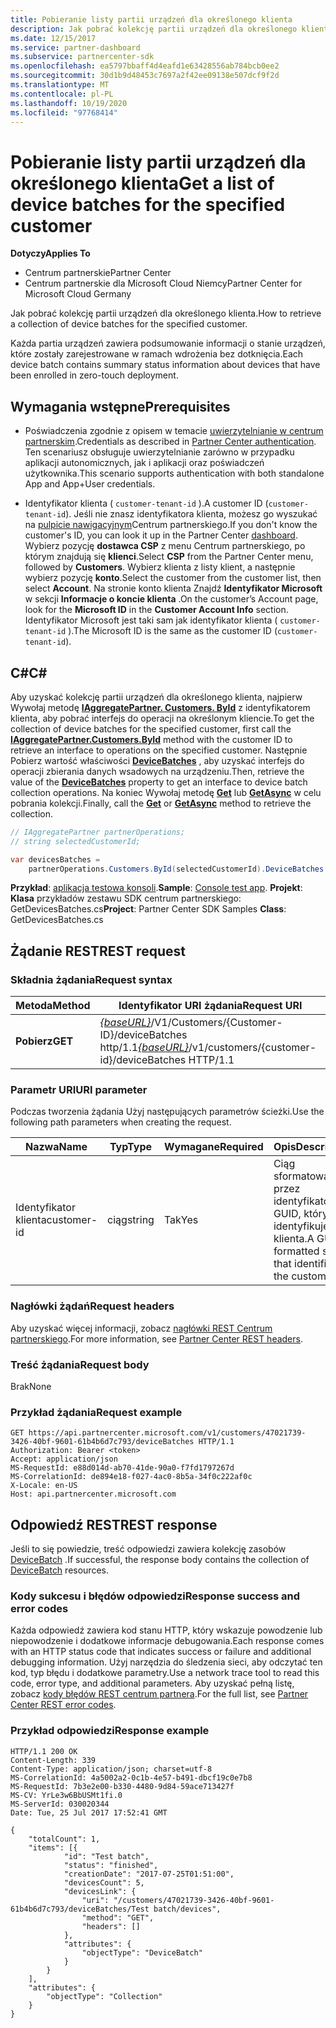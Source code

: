 ```yaml
---
title: Pobieranie listy partii urządzeń dla określonego klienta
description: Jak pobrać kolekcję partii urządzeń dla określonego klienta.
ms.date: 12/15/2017
ms.service: partner-dashboard
ms.subservice: partnercenter-sdk
ms.openlocfilehash: ea5797bbaff4d4eafd1e63428556ab784bcb0ee2
ms.sourcegitcommit: 30d1b9d48453c7697a2f42ee09138e507dcf9f2d
ms.translationtype: MT
ms.contentlocale: pl-PL
ms.lasthandoff: 10/19/2020
ms.locfileid: "97768414"
---
```

# <a name="get-a-list-of-device-batches-for-the-specified-customer"></a><span data-ttu-id="538cd-103">Pobieranie listy partii urządzeń dla określonego klienta</span><span class="sxs-lookup"><span data-stu-id="538cd-103">Get a list of device batches for the specified customer</span></span>

<span data-ttu-id="538cd-104">**Dotyczy**</span><span class="sxs-lookup"><span data-stu-id="538cd-104">**Applies To**</span></span>

- <span data-ttu-id="538cd-105">Centrum partnerskie</span><span class="sxs-lookup"><span data-stu-id="538cd-105">Partner Center</span></span>
- <span data-ttu-id="538cd-106">Centrum partnerskie dla Microsoft Cloud Niemcy</span><span class="sxs-lookup"><span data-stu-id="538cd-106">Partner Center for Microsoft Cloud Germany</span></span>

<span data-ttu-id="538cd-107">Jak pobrać kolekcję partii urządzeń dla określonego klienta.</span><span class="sxs-lookup"><span data-stu-id="538cd-107">How to retrieve a collection of device batches for the specified customer.</span></span>

<span data-ttu-id="538cd-108">Każda partia urządzeń zawiera podsumowanie informacji o stanie urządzeń, które zostały zarejestrowane w ramach wdrożenia bez dotknięcia.</span><span class="sxs-lookup"><span data-stu-id="538cd-108">Each device batch contains summary status information about devices that have been enrolled in zero-touch deployment.</span></span>

## <a name="prerequisites"></a><span data-ttu-id="538cd-109">Wymagania wstępne</span><span class="sxs-lookup"><span data-stu-id="538cd-109">Prerequisites</span></span>

- <span data-ttu-id="538cd-110">Poświadczenia zgodnie z opisem w temacie [uwierzytelnianie w centrum partnerskim](partner-center-authentication.md).</span><span class="sxs-lookup"><span data-stu-id="538cd-110">Credentials as described in [Partner Center authentication](partner-center-authentication.md).</span></span> <span data-ttu-id="538cd-111">Ten scenariusz obsługuje uwierzytelnianie zarówno w przypadku aplikacji autonomicznych, jak i aplikacji oraz poświadczeń użytkownika.</span><span class="sxs-lookup"><span data-stu-id="538cd-111">This scenario supports authentication with both standalone App and App+User credentials.</span></span>

- <span data-ttu-id="538cd-112">Identyfikator klienta ( `customer-tenant-id` ).</span><span class="sxs-lookup"><span data-stu-id="538cd-112">A customer ID (`customer-tenant-id`).</span></span> <span data-ttu-id="538cd-113">Jeśli nie znasz identyfikatora klienta, możesz go wyszukać na [pulpicie nawigacyjnym](https://partner.microsoft.com/dashboard)Centrum partnerskiego.</span><span class="sxs-lookup"><span data-stu-id="538cd-113">If you don't know the customer's ID, you can look it up in the Partner Center [dashboard](https://partner.microsoft.com/dashboard).</span></span> <span data-ttu-id="538cd-114">Wybierz pozycję **dostawca CSP** z menu Centrum partnerskiego, po którym znajdują się **klienci**.</span><span class="sxs-lookup"><span data-stu-id="538cd-114">Select **CSP** from the Partner Center menu, followed by **Customers**.</span></span> <span data-ttu-id="538cd-115">Wybierz klienta z listy klient, a następnie wybierz pozycję **konto**.</span><span class="sxs-lookup"><span data-stu-id="538cd-115">Select the customer from the customer list, then select **Account**.</span></span> <span data-ttu-id="538cd-116">Na stronie konto klienta Znajdź **Identyfikator Microsoft** w sekcji **Informacje o koncie klienta** .</span><span class="sxs-lookup"><span data-stu-id="538cd-116">On the customer’s Account page, look for the **Microsoft ID** in the **Customer Account Info** section.</span></span> <span data-ttu-id="538cd-117">Identyfikator Microsoft jest taki sam jak identyfikator klienta ( `customer-tenant-id` ).</span><span class="sxs-lookup"><span data-stu-id="538cd-117">The Microsoft ID is the same as the customer ID  (`customer-tenant-id`).</span></span>

## <a name="c"></a><span data-ttu-id="538cd-118">C\#</span><span class="sxs-lookup"><span data-stu-id="538cd-118">C\#</span></span>

<span data-ttu-id="538cd-119">Aby uzyskać kolekcję partii urządzeń dla określonego klienta, najpierw Wywołaj metodę [**IAggregatePartner. Customers. ById**](/dotnet/api/microsoft.store.partnercenter.customers.icustomercollection.byid) z identyfikatorem klienta, aby pobrać interfejs do operacji na określonym kliencie.</span><span class="sxs-lookup"><span data-stu-id="538cd-119">To get the collection of device batches for the specified customer, first call the [**IAggregatePartner.Customers.ById**](/dotnet/api/microsoft.store.partnercenter.customers.icustomercollection.byid) method with the customer ID to retrieve an interface to operations on the specified customer.</span></span> <span data-ttu-id="538cd-120">Następnie Pobierz wartość właściwości [**DeviceBatches**](/dotnet/api/microsoft.store.partnercenter.customers.icustomer.devicebatches) , aby uzyskać interfejs do operacji zbierania danych wsadowych na urządzeniu.</span><span class="sxs-lookup"><span data-stu-id="538cd-120">Then, retrieve the value of the [**DeviceBatches**](/dotnet/api/microsoft.store.partnercenter.customers.icustomer.devicebatches) property to get an interface to device batch collection operations.</span></span> <span data-ttu-id="538cd-121">Na koniec Wywołaj metodę [**Get**](/dotnet/api/microsoft.store.partnercenter.devicesdeployment.idevicesbatchcollection.get) lub [**GetAsync**](/dotnet/api/microsoft.store.partnercenter.devicesdeployment.idevicesbatchcollection.getasync) w celu pobrania kolekcji.</span><span class="sxs-lookup"><span data-stu-id="538cd-121">Finally, call the [**Get**](/dotnet/api/microsoft.store.partnercenter.devicesdeployment.idevicesbatchcollection.get) or [**GetAsync**](/dotnet/api/microsoft.store.partnercenter.devicesdeployment.idevicesbatchcollection.getasync) method to retrieve the collection.</span></span>

``` csharp
// IAggregatePartner partnerOperations;
// string selectedCustomerId;

var devicesBatches =
    partnerOperations.Customers.ById(selectedCustomerId).DeviceBatches.Get();
```

<span data-ttu-id="538cd-122">**Przykład**: [aplikacja testowa konsoli](console-test-app.md).</span><span class="sxs-lookup"><span data-stu-id="538cd-122">**Sample**: [Console test app](console-test-app.md).</span></span> <span data-ttu-id="538cd-123">**Projekt**: **Klasa** przykładów zestawu SDK centrum partnerskiego: GetDevicesBatches.cs</span><span class="sxs-lookup"><span data-stu-id="538cd-123">**Project**: Partner Center SDK Samples **Class**: GetDevicesBatches.cs</span></span>

## <a name="rest-request"></a><span data-ttu-id="538cd-124">Żądanie REST</span><span class="sxs-lookup"><span data-stu-id="538cd-124">REST request</span></span>

### <a name="request-syntax"></a><span data-ttu-id="538cd-125">Składnia żądania</span><span class="sxs-lookup"><span data-stu-id="538cd-125">Request syntax</span></span>

| <span data-ttu-id="538cd-126">Metoda</span><span class="sxs-lookup"><span data-stu-id="538cd-126">Method</span></span>  | <span data-ttu-id="538cd-127">Identyfikator URI żądania</span><span class="sxs-lookup"><span data-stu-id="538cd-127">Request URI</span></span>                                                                                   |
|---------|-----------------------------------------------------------------------------------------------|
| <span data-ttu-id="538cd-128">**Pobierz**</span><span class="sxs-lookup"><span data-stu-id="538cd-128">**GET**</span></span> | <span data-ttu-id="538cd-129">[*{baseURL}*](partner-center-rest-urls.md)/V1/Customers/{Customer-ID}/deviceBatches http/1.1</span><span class="sxs-lookup"><span data-stu-id="538cd-129">[*{baseURL}*](partner-center-rest-urls.md)/v1/customers/{customer-id}/deviceBatches HTTP/1.1</span></span> |

### <a name="uri-parameter"></a><span data-ttu-id="538cd-130">Parametr URI</span><span class="sxs-lookup"><span data-stu-id="538cd-130">URI parameter</span></span>

<span data-ttu-id="538cd-131">Podczas tworzenia żądania Użyj następujących parametrów ścieżki.</span><span class="sxs-lookup"><span data-stu-id="538cd-131">Use the following path parameters when creating the request.</span></span>

| <span data-ttu-id="538cd-132">Nazwa</span><span class="sxs-lookup"><span data-stu-id="538cd-132">Name</span></span>        | <span data-ttu-id="538cd-133">Typ</span><span class="sxs-lookup"><span data-stu-id="538cd-133">Type</span></span>   | <span data-ttu-id="538cd-134">Wymagane</span><span class="sxs-lookup"><span data-stu-id="538cd-134">Required</span></span> | <span data-ttu-id="538cd-135">Opis</span><span class="sxs-lookup"><span data-stu-id="538cd-135">Description</span></span>                                           |
|-------------|--------|----------|-------------------------------------------------------|
| <span data-ttu-id="538cd-136">Identyfikator klienta</span><span class="sxs-lookup"><span data-stu-id="538cd-136">customer-id</span></span> | <span data-ttu-id="538cd-137">ciąg</span><span class="sxs-lookup"><span data-stu-id="538cd-137">string</span></span> | <span data-ttu-id="538cd-138">Tak</span><span class="sxs-lookup"><span data-stu-id="538cd-138">Yes</span></span>      | <span data-ttu-id="538cd-139">Ciąg sformatowany przez identyfikator GUID, który identyfikuje klienta.</span><span class="sxs-lookup"><span data-stu-id="538cd-139">A GUID-formatted string that identifies the customer.</span></span> |

### <a name="request-headers"></a><span data-ttu-id="538cd-140">Nagłówki żądań</span><span class="sxs-lookup"><span data-stu-id="538cd-140">Request headers</span></span>

<span data-ttu-id="538cd-141">Aby uzyskać więcej informacji, zobacz [nagłówki REST Centrum partnerskiego](headers.md).</span><span class="sxs-lookup"><span data-stu-id="538cd-141">For more information, see [Partner Center REST headers](headers.md).</span></span>

### <a name="request-body"></a><span data-ttu-id="538cd-142">Treść żądania</span><span class="sxs-lookup"><span data-stu-id="538cd-142">Request body</span></span>

<span data-ttu-id="538cd-143">Brak</span><span class="sxs-lookup"><span data-stu-id="538cd-143">None</span></span>

### <a name="request-example"></a><span data-ttu-id="538cd-144">Przykład żądania</span><span class="sxs-lookup"><span data-stu-id="538cd-144">Request example</span></span>

```http
GET https://api.partnercenter.microsoft.com/v1/customers/47021739-3426-40bf-9601-61b4b6d7c793/deviceBatches HTTP/1.1
Authorization: Bearer <token>
Accept: application/json
MS-RequestId: e88d014d-ab70-41de-90a0-f7fd1797267d
MS-CorrelationId: de894e18-f027-4ac0-8b5a-34f0c222af0c
X-Locale: en-US
Host: api.partnercenter.microsoft.com
```

## <a name="rest-response"></a><span data-ttu-id="538cd-145">Odpowiedź REST</span><span class="sxs-lookup"><span data-stu-id="538cd-145">REST response</span></span>

<span data-ttu-id="538cd-146">Jeśli to się powiedzie, treść odpowiedzi zawiera kolekcję zasobów [DeviceBatch](device-deployment-resources.md#devicebatch) .</span><span class="sxs-lookup"><span data-stu-id="538cd-146">If successful, the response body contains the collection of [DeviceBatch](device-deployment-resources.md#devicebatch) resources.</span></span>

### <a name="response-success-and-error-codes"></a><span data-ttu-id="538cd-147">Kody sukcesu i błędów odpowiedzi</span><span class="sxs-lookup"><span data-stu-id="538cd-147">Response success and error codes</span></span>

<span data-ttu-id="538cd-148">Każda odpowiedź zawiera kod stanu HTTP, który wskazuje powodzenie lub niepowodzenie i dodatkowe informacje debugowania.</span><span class="sxs-lookup"><span data-stu-id="538cd-148">Each response comes with an HTTP status code that indicates success or failure and additional debugging information.</span></span> <span data-ttu-id="538cd-149">Użyj narzędzia do śledzenia sieci, aby odczytać ten kod, typ błędu i dodatkowe parametry.</span><span class="sxs-lookup"><span data-stu-id="538cd-149">Use a network trace tool to read this code, error type, and additional parameters.</span></span> <span data-ttu-id="538cd-150">Aby uzyskać pełną listę, zobacz [kody błędów REST centrum partnera](error-codes.md).</span><span class="sxs-lookup"><span data-stu-id="538cd-150">For the full list, see [Partner Center REST error codes](error-codes.md).</span></span>

### <a name="response-example"></a><span data-ttu-id="538cd-151">Przykład odpowiedzi</span><span class="sxs-lookup"><span data-stu-id="538cd-151">Response example</span></span>

```http
HTTP/1.1 200 OK
Content-Length: 339
Content-Type: application/json; charset=utf-8
MS-CorrelationId: 4a5002a2-0c1b-4e57-b491-dbcf19c0e7b8
MS-RequestId: 7b3e2e00-b330-4480-9d84-59ace713427f
MS-CV: YrLe3w6BbUSMt1fi.0
MS-ServerId: 030020344
Date: Tue, 25 Jul 2017 17:52:41 GMT

{
    "totalCount": 1,
    "items": [{
            "id": "Test batch",
            "status": "finished",
            "creationDate": "2017-07-25T01:51:00",
            "devicesCount": 5,
            "devicesLink": {
                "uri": "/customers/47021739-3426-40bf-9601-61b4b6d7c793/deviceBatches/Test batch/devices",
                "method": "GET",
                "headers": []
            },
            "attributes": {
                "objectType": "DeviceBatch"
            }
        }
    ],
    "attributes": {
        "objectType": "Collection"
    }
}
```
